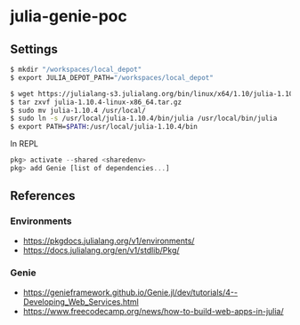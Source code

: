 # julia-genie-poc



## Settings

~~~sh
$ mkdir "/workspaces/local_depot"
$ export JULIA_DEPOT_PATH="/workspaces/local_depot"

$ wget https://julialang-s3.julialang.org/bin/linux/x64/1.10/julia-1.10.4-linux-x86_64.tar.gz
$ tar zxvf julia-1.10.4-linux-x86_64.tar.gz
$ sudo mv julia-1.10.4 /usr/local/
$ sudo ln -s /usr/local/julia-1.10.4/bin/julia /usr/local/bin/julia
$ export PATH=$PATH:/usr/local/julia-1.10.4/bin
~~~


In REPL
~~~julia
pkg> activate --shared <sharedenv>
pkg> add Genie [list of dependencies...]
~~~


## References

### Environments

- https://pkgdocs.julialang.org/v1/environments/
- https://docs.julialang.org/en/v1/stdlib/Pkg/

### Genie

- https://genieframework.github.io/Genie.jl/dev/tutorials/4--Developing_Web_Services.html
- https://www.freecodecamp.org/news/how-to-build-web-apps-in-julia/